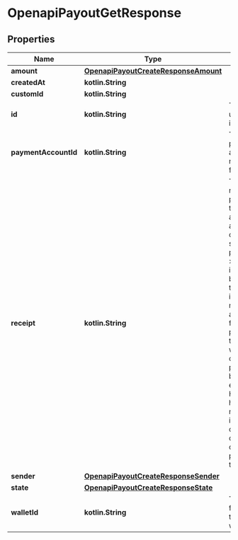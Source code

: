 
# OpenapiPayoutGetResponse

## Properties
Name | Type | Description | Notes
------------ | ------------- | ------------- | -------------
**amount** | [**OpenapiPayoutCreateResponseAmount**](OpenapiPayoutCreateResponseAmount.md) |  |  [optional]
**createdAt** | **kotlin.String** |  |  [optional]
**customId** | **kotlin.String** |  |  [optional]
**id** | **kotlin.String** | The payout unique identifier |  [optional]
**paymentAccountId** | **kotlin.String** | The recipient payment account receiving funds |  [optional]
**receipt** | **kotlin.String** | The reference provided by the recipient account&#39;s actual bank or telco on a successful payout.  &gt; ⚠️ &gt; It&#39;s important to be aware that this information might not be accessible for every payout. If there&#39;s no way for us to obtain it, this property will be omitted entirely. Hence, we highly recommend implementing conditional checks to confirm the presence of this property. |  [optional]
**sender** | [**OpenapiPayoutCreateResponseSender**](OpenapiPayoutCreateResponseSender.md) |  |  [optional]
**state** | [**OpenapiPayoutCreateResponseState**](OpenapiPayoutCreateResponseState.md) |  |  [optional]
**walletId** | **kotlin.String** | The wallet ID from which the money will disburse |  [optional]



